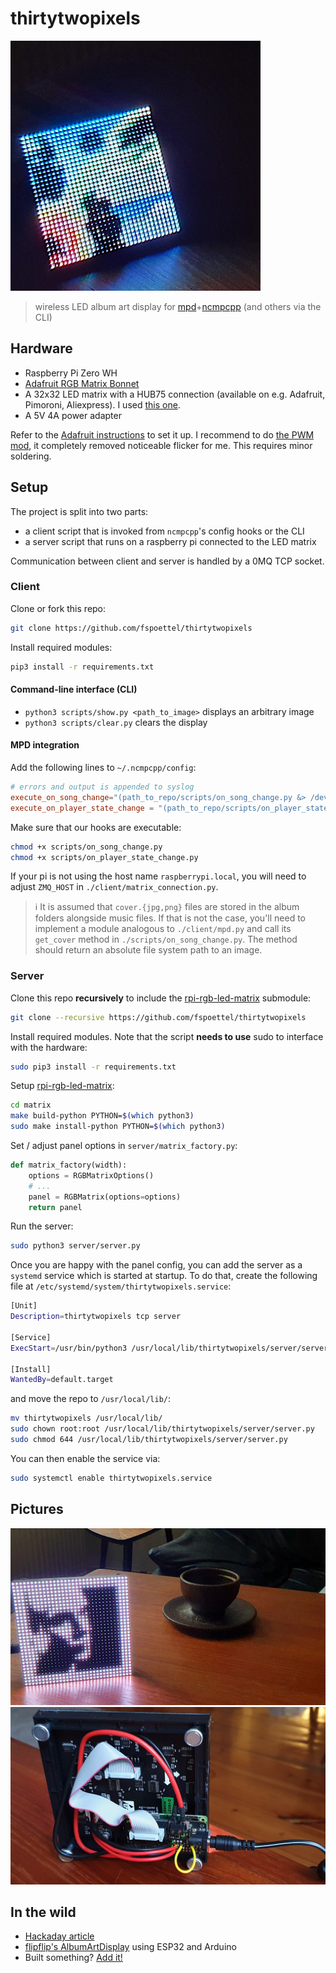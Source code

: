 # thirtytwopixels

<div>
    <img height="400" src="./assets/build_dark.jpg" alt="Finished build in a dark room" />
</div>

> wireless LED album art display for [mpd](https://www.musicpd.org/)+[ncmpcpp](https://wiki.archlinux.org/index.php/ncmpcpp) (and others via the CLI)

## Hardware

- Raspberry Pi Zero WH
- [Adafruit RGB Matrix Bonnet](https://www.adafruit.com/product/3211)
- A 32x32 LED matrix with a HUB75 connection (available on e.g. Adafruit, Pimoroni, Aliexpress). I used [this one](https://shop.pimoroni.com/products/rgb-led-matrix-panel?variant=35962488650).
- A 5V 4A power adapter

Refer to the [Adafruit instructions](https://learn.adafruit.com/adafruit-rgb-matrix-bonnet-for-raspberry-pi/) to set it up.
I recommend to do [the PWM mod](https://github.com/hzeller/rpi-rgb-led-matrix#improving-flicker), it completely removed noticeable flicker for me. This requires minor soldering.

## Setup

The project is split into two parts:

- a client script that is invoked from `ncmpcpp`'s config hooks or the CLI
- a server script that runs on a raspberry pi connected to the LED matrix

Communication between client and server is handled by a 0MQ TCP socket.

### Client

Clone or fork this repo:

``` sh
git clone https://github.com/fspoettel/thirtytwopixels
```

Install required modules:

```sh
pip3 install -r requirements.txt
```

#### Command-line interface (CLI)

- `python3 scripts/show.py <path_to_image>` displays an arbitrary image
- `python3 scripts/clear.py` clears the display

#### MPD integration

Add the following lines to `~/.ncmpcpp/config`:

```conf
# errors and output is appended to syslog
execute_on_song_change="(path_to_repo/scripts/on_song_change.py &> /dev/null &)"
execute_on_player_state_change = "(path_to_repo/scripts/on_player_state_change.py &> /dev/null &)"
```

Make sure that our hooks are executable:

```sh
chmod +x scripts/on_song_change.py
chmod +x scripts/on_player_state_change.py
```

If your pi is not using the host name `raspberrypi.local`, you will need to adjust `ZMQ_HOST` in `./client/matrix_connection.py`.

> ℹ️ It is assumed that `cover.{jpg,png}` files are stored in the album folders alongside music files. If that is not the case, you'll need to implement a module analogous to `./client/mpd.py` and call its `get_cover` method in `./scripts/on_song_change.py`. The method should return an absolute file system path to an image.

### Server

Clone this repo **recursively** to include the [rpi-rgb-led-matrix](https://github.com/hzeller/rpi-rgb-led-matrix) submodule:

```sh
git clone --recursive https://github.com/fspoettel/thirtytwopixels
```

Install required modules. Note that the script **needs to use** sudo to interface with the hardware:

```sh
sudo pip3 install -r requirements.txt
```

Setup [rpi-rgb-led-matrix](https://github.com/hzeller/rpi-rgb-led-matrix):

```sh
cd matrix
make build-python PYTHON=$(which python3)
sudo make install-python PYTHON=$(which python3)
```

Set / adjust panel options in `server/matrix_factory.py`:

```py
def matrix_factory(width):
    options = RGBMatrixOptions()
    # ...
    panel = RGBMatrix(options=options)
    return panel

```

Run the server:

```sh
sudo python3 server/server.py
```

Once you are happy with the panel config, you can add the server as a `systemd` service which is started at startup. To do that, create the following file at `/etc/systemd/system/thirtytwopixels.service`:

```sh
[Unit]
Description=thirtytwopixels tcp server

[Service]
ExecStart=/usr/bin/python3 /usr/local/lib/thirtytwopixels/server/server.py

[Install]
WantedBy=default.target
```

and move the repo to `/usr/local/lib/`:

```sh
mv thirtytwopixels /usr/local/lib/
sudo chown root:root /usr/local/lib/thirtytwopixels/server/server.py
sudo chmod 644 /usr/local/lib/thirtytwopixels/server/server.py
```

You can then enable the service via:

```sh
sudo systemctl enable thirtytwopixels.service
```

## Pictures

<div align="center">
    <img src="./assets/build_light.jpg" alt="Finished build in a light room" />
</div>

<div align="center">
    <img src="./assets/build_back.jpg" alt="Back of finished build" />
</div>

## In the wild

- [Hackaday article](https://hackaday.com/2020/10/11/lo-fi-art-on-a-32x32-matrix/)
- [flipflip's AlbumArtDisplay](https://github.com/phkehl/AlbumArtDisplay) using ESP32 and Arduino
- Built something? [Add it!](https://github.com/fspoettel/thirtytwopixels/edit/master/README.md)
